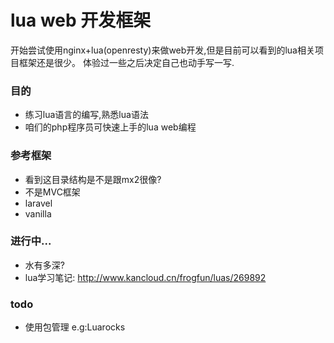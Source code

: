 # lua web 开发框架

开始尝试使用nginx+lua(openresty)来做web开发,但是目前可以看到的lua相关项目框架还是很少。
体验过一些之后决定自己也动手写一写.

### 目的
- 练习lua语言的编写,熟悉lua语法
- 咱们的php程序员可快速上手的lua web编程

### 参考框架
- 看到这目录结构是不是跟mx2很像?
- 不是MVC框架
- laravel
- vanilla 

### 进行中...
- 水有多深?
- lua学习笔记: http://www.kancloud.cn/frogfun/luas/269892

### todo
- 使用包管理 e.g:Luarocks
